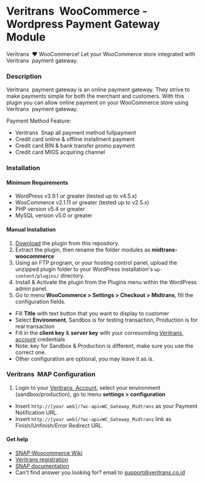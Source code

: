 Veritrans&nbsp; WooCommerce - Wordpress Payment Gateway Module
=====================================

Veritrans&nbsp; :heart: WooCommerce!
Let your WooCommerce store integrated with Veritrans&nbsp; payment gateway.

### Description

Veritrans&nbsp; payment gateway is an online payment gateway. They strive to make payments simple for both the merchant and customers. With this plugin you can allow online payment on your WooCommerce store using Veritrans&nbsp; payment gateway.

Payment Method Feature:
- Veritrans&nbsp; Snap all payment method fullpayment
- Credit card online & offline installment payment
- Credit card BIN & bank transfer promo payment
- Credit card MIGS acquiring channel

### Installation

#### Minimum Requirements

* WordPress v3.9.1 or greater (tested up to v4.5.x)
* WooCommerce v2.1.11 or greater (tested up to v2.5.x)
* PHP version v5.4 or greater
* MySQL version v5.0 or greater

#### Manual Installation

1. [Download](/archive/master.zip) the plugin from this repository.
2. Extract the plugin, then rename the folder modules as **midtrans-woocommerce**
2. Using an FTP program, or your hosting control panel, upload the unzipped plugin folder to your WordPress installation's `wp-content/plugins/` directory.
3. Install & Activate the plugin from the Plugins menu within the WordPress admin panel.
4. Go to menu **WooCommerce > Settings > Checkout > Midtrans**, fill the configuration fields.
  * Fill **Title** with text button that you want to display to customer
  * Select **Environment**, Sandbox is for testing transaction, Production is for real transaction
  * Fill in the **client key** & **server key** with your corresonding [Veritrans&nbsp; account](https://my.veritrans.co.id/) credentials
  * Note: key for Sandbox & Production is different, make sure you use the correct one.
  * Other configuration are optional, you may leave it as is.

### Veritrans&nbsp; MAP Configuration

1. Login to your [Veritrans&nbsp; Account](https://my.veritrans.co.id), select your environment (sandbox/production), go to menu **settings > configuration**
  * Insert `http://[your web]/?wc-api=WC_Gateway_Midtrans` as your Payment Notification URL.
  * Insert `http://[your web]/?wc-api=WC_Gateway_Midtrans` link as Finish/Unfinish/Error Redirect URL.

#### Get help

* [SNAP-Woocommerce Wiki](https://github.com/veritrans/SNAP-Woocommerce/wiki)
* [Veritrans registration](https://my.veritrans.co.id/register)
* [SNAP documentation](http://snap-docs.veritrans.co.id)
* Can't find answer you looking for? email to [support@veritrans.co.id](mailto:support@veritrans.co.id)
